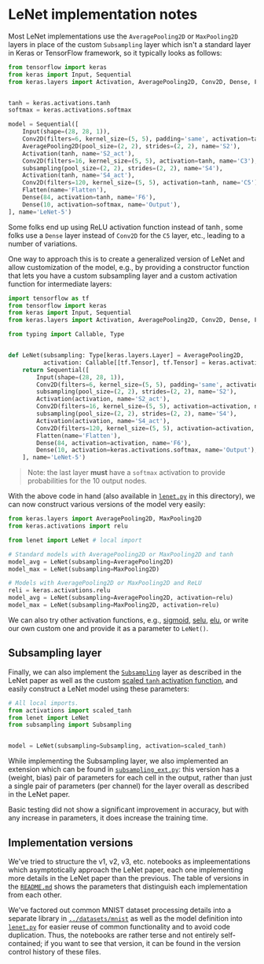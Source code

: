 # LeNet implementation notes

Most LeNet implementations use the `AveragePooling2D` or `MaxPooling2D` layers
in place of the custom `Subsampling` layer which isn't a standard layer in Keras
or TensorFlow framework, so it typically looks as follows:

```python
from tensorflow import keras
from keras import Input, Sequential
from keras.layers import Activation, AveragePooling2D, Conv2D, Dense, Flatten


tanh = keras.activations.tanh
softmax = keras.activations.softmax

model = Sequential([
    Input(shape=(28, 28, 1)),
    Conv2D(filters=6, kernel_size=(5, 5), padding='same', activation=tanh, name='C1'),
    AveragePooling2D(pool_size=(2, 2), strides=(2, 2), name='S2'),
    Activation(tanh, name='S2_act'),
    Conv2D(filters=16, kernel_size=(5, 5), activation=tanh, name='C3'),
    subsampling(pool_size=(2, 2), strides=(2, 2), name='S4'),
    Activation(tanh, name='S4_act'),
    Conv2D(filters=120, kernel_size=(5, 5), activation=tanh, name='C5'),
    Flatten(name='Flatten'),
    Dense(84, activation=tanh, name='F6'),
    Dense(10, activation=softmax, name='Output'),
], name='LeNet-5')
```

Some folks end up using ReLU activation function instead of $\tanh$, some folks
use a `Dense` layer instead of `Conv2D` for the `C5` layer, etc., leading to a
number of variations.

One way to approach this is to create a generalized version of LeNet and allow
customization of the model, e.g., by providing a constructor function that lets
you have a custom subsampling layer and a custom activation function for
intermediate layers:

```python
import tensorflow as tf
from tensorflow import keras
from keras import Input, Sequential
from keras.layers import Activation, AveragePooling2D, Conv2D, Dense, Flatten, Layer, MaxPooling2D

from typing import Callable, Type


def LeNet(subsampling: Type[keras.layers.Layer] = AveragePooling2D,
          activation: Callable[[tf.Tensor], tf.Tensor] = keras.activations.tanh) -> Sequential:
    return Sequential([
        Input(shape=(28, 28, 1)),
        Conv2D(filters=6, kernel_size=(5, 5), padding='same', activation=activation, name='C1'),
        subsampling(pool_size=(2, 2), strides=(2, 2), name='S2'),
        Activation(activation, name='S2_act'),
        Conv2D(filters=16, kernel_size=(5, 5), activation=activation, name='C3'),
        subsampling(pool_size=(2, 2), strides=(2, 2), name='S4'),
        Activation(activation, name='S4_act'),
        Conv2D(filters=120, kernel_size=(5, 5), activation=activation, name='C5'),
        Flatten(name='Flatten'),
        Dense(84, activation=activation, name='F6'),
        Dense(10, activation=keras.activations.softmax, name='Output'),
    ], name='LeNet-5')
```

> Note: the last layer **must** have a `softmax` activation to provide
> probabilities for the 10 output nodes.

With the above code in hand (also available in [`lenet.py`](lenet.py) in this
directory), we can now construct various versions of the model very easily:

```python
from keras.layers import AveragePooling2D, MaxPooling2D
from keras.activations import relu

from lenet import LeNet # local import

# Standard models with AveragePooling2D or MaxPooling2D and tanh
model_avg = LeNet(subsampling=AveragePooling2D)
model_max = LeNet(subsampling=MaxPooling2D)

# Models with AveragePooling2D or MaxPooling2D and ReLU
reli = keras.activations.relu
model_avg = LeNet(subsampling=AveragePooling2D, activation=relu)
model_max = LeNet(subsampling=MaxPooling2D, activation=relu)
```

We can also try other activation functions, e.g., [sigmoid][sigmoid-fn],
[selu][selu-fn], [elu][elu-fn], or write our own custom one and provide it as a
parameter to `LeNet()`.

## Subsampling layer

Finally, we can also implement the [`Subsampling`](subsampling.py) layer as
described in the LeNet paper as well as the custom [scaled `tanh` activation
function](activations.py), and easily construct a LeNet model using these
parameters:

```python
# All local imports.
from activations import scaled_tanh
from lenet import LeNet
from subsampling import Subsampling


model = LeNet(subsampling=Subsampling, activation=scaled_tanh)
```

While implementing the Subsampling layer, we also implemented an extension which
can be found in [`subsampling_ext.py`](subsampling_ext.py): this version has a
(weight, bias) pair of parameters for each cell in the output, rather than just
a single pair of parameters (per channel) for the layer overall as described in
the LeNet paper.

Basic testing did not show a significant improvement in accuracy, but with any
increase in parameters, it does increase the training time.

## Implementation versions

We've tried to structure the v1, v2, v3, etc. notebooks as impleementations
which asymptotically approach the LeNet paper, each one implementing more
details in the LeNet paper than the previous. The table of versions in the
[`README.md`](README.md) shows the parameters that distinguish each
implementation from each other.

We've factored out common MNIST dataset processing details into a separate
library in [`../datasets/mnist`](../datasets/mnist) as well as the model
definition into [`lenet.py`](lenet.py) for easier reuse of common functionality
and to avoid code duplication. Thus, the notebooks are rather terse and not
entirely self-contained; if you want to see that version, it can be found in the
version control history of these files.


[sigmoid-fn]: https://keras.io/api/layers/activations/#sigmoid-function
[selu-fn]: https://keras.io/api/layers/activations/#selu-function
[elu-fn]: https://keras.io/api/layers/activations/#elu-function
